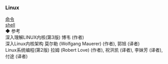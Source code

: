 ### Linux  

[命令](cmd/cmd.md)   
[shell](shell/shell.md)   
◆ 参考  
深入理解LINUX内核(第3版)  博韦 (作者)    
深入Linux内核架构  莫尔勒 (Wolfgang Mauerer) (作者),‎ 郭旭 (译者)    
Linux系统编程(第2版)  拉姆 (Robert Love) (作者),‎ 祝洪凯 (译者),‎ 李妹芳 (译者),‎ 付途 (译者)    

